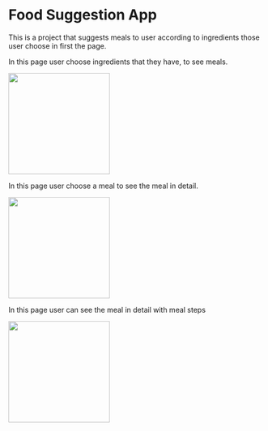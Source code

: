 # Food Suggestion App
This is a project that suggests meals to user according to ingredients those user choose in first the page.
 
In this page user choose ingredients that they have, to see meals.

<img src="https://user-images.githubusercontent.com/93754343/180061015-33b414bc-1ade-4da4-9ef3-e10a982017a5.png" width="200" />

In this page user choose a meal to see the meal in detail.

<img src="https://user-images.githubusercontent.com/93754343/180061024-cb3a0001-a3bd-4e9d-a172-f1ed0e9bab57.png" width="200" />

In this page user can see the meal in detail with meal steps

<img src="https://user-images.githubusercontent.com/93754343/180061029-9a8c57b7-b8a2-4c46-b1a3-087455beb61e.png" width="200" />
